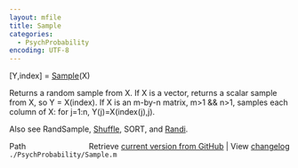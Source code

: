 ```yaml
---
layout: mfile
title: Sample
categories:
  - PsychProbability
encoding: UTF-8
---
```


 \[Y,index\] = [Sample](/docs/Sample)\(X\)

 Returns a random sample from X.
 If X is a vector, returns a scalar sample from X, so Y = X\(index\).
 If X is an m-by-n matrix, m\>1 && n\>1, samples each column of X:
    for j=1:n, Y\(j\)=X\(index\(j\),j\).

 Also see RandSample, [Shuffle](/docs/Shuffle), SORT, and [Randi](/docs/Randi).


<div class="code_header" style="text-align:right;">
  <span style="float:left;">Path&nbsp;&nbsp;</span> <span class="counter">Retrieve <a href=
  "https://raw.github.com/Psychtoolbox-3/Psychtoolbox-3/beta/./PsychProbability/Sample.m">current version from GitHub</a> | View <a href=
  "https://github.com/Psychtoolbox-3/Psychtoolbox-3/commits/beta/./PsychProbability/Sample.m">changelog</a></span>
</div>
<div class="code">
  <code>./PsychProbability/Sample.m</code>
</div>
